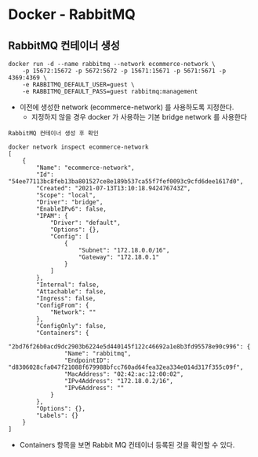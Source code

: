 # Docker - RabbitMQ

## RabbitMQ 컨테이너 생성

```shell
docker run -d --name rabbitmq --network ecommerce-network \
	-p 15672:15672 -p 5672:5672 -p 15671:15671 -p 5671:5671 -p 4369:4369 \
	-e RABBITMQ_DEFAULT_USER=guest \
	-e RABBITMQ_DEFAULT_PASS=guest rabbitmq:management
```
- 이전에 생성한 network (ecommerce-network) 를 사용하도록 지정한다.
    - 지정하지 않을 경우 docker 가 사용하는 기본 bridge network 를 사용한다


`RabbitMQ 컨테이너 생성 후 확인`

```shell
docker network inspect ecommerce-network
[
    {
        "Name": "ecommerce-network",
        "Id": "54ee77113bc8feb13ba801527ce8e189b537ca55f7fef0093c9cfd6dee1617d0",
        "Created": "2021-07-13T13:10:18.942476743Z",
        "Scope": "local",
        "Driver": "bridge",
        "EnableIPv6": false,
        "IPAM": {
            "Driver": "default",
            "Options": {},
            "Config": [
                {
                    "Subnet": "172.18.0.0/16",
                    "Gateway": "172.18.0.1"
                }
            ]
        },
        "Internal": false,
        "Attachable": false,
        "Ingress": false,
        "ConfigFrom": {
            "Network": ""
        },
        "ConfigOnly": false,
        "Containers": {
            "2bd76f26b0acd9dc2903b6224e5d440145f122c46692a1e8b3fd95578e90c996": {
                "Name": "rabbitmq",
                "EndpointID": "d8306028cfa047f21088f679988bfcc760ad64fea32ea334e014d317f355c09f",
                "MacAddress": "02:42:ac:12:00:02",
                "IPv4Address": "172.18.0.2/16",
                "IPv6Address": ""
            }
        },
        "Options": {},
        "Labels": {}
    }
]
```
- Containers 항목을 보면 Rabbit MQ 컨테이너 등록된 것을 확인할 수 있다.
